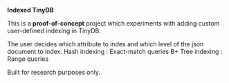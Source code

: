 **Indexed TinyDB**

This is a **proof-of-concept** project which experiments with adding custom user-defined indexing in TinyDB.

The user decides which attribute to index and which level of the json document to index.
Hash indexing : Exact-match queries 
B+ Tree indexing : Range queries

Built for research purposes only.

